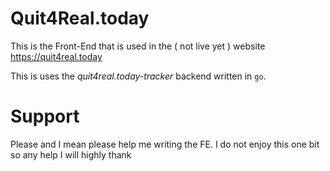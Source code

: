 # Quit4Real.today
This is the Front-End that is used in the ( not live yet ) website https://quit4real.today

This is uses the *quit4real.today-tracker* backend written in `go`.

# Support
Please and I mean please help me writing the FE. I do not enjoy this one bit so any help I will highly thank
